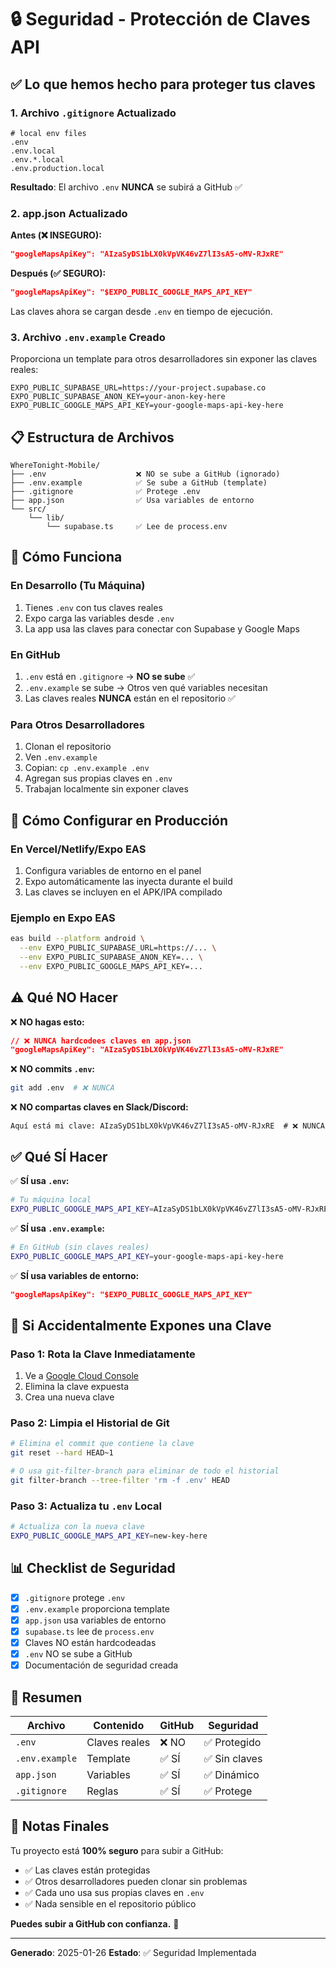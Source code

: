 # 🔒 Seguridad - Protección de Claves API

## ✅ Lo que hemos hecho para proteger tus claves

### 1. **Archivo `.gitignore` Actualizado**

```gitignore
# local env files
.env
.env.local
.env.*.local
.env.production.local
```

**Resultado**: El archivo `.env` **NUNCA** se subirá a GitHub ✅

### 2. **app.json Actualizado**

**Antes (❌ INSEGURO):**
```json
"googleMapsApiKey": "AIzaSyDS1bLX0kVpVK46vZ7lI3sA5-oMV-RJxRE"
```

**Después (✅ SEGURO):**
```json
"googleMapsApiKey": "$EXPO_PUBLIC_GOOGLE_MAPS_API_KEY"
```

Las claves ahora se cargan desde `.env` en tiempo de ejecución.

### 3. **Archivo `.env.example` Creado**

Proporciona un template para otros desarrolladores sin exponer las claves reales:

```env
EXPO_PUBLIC_SUPABASE_URL=https://your-project.supabase.co
EXPO_PUBLIC_SUPABASE_ANON_KEY=your-anon-key-here
EXPO_PUBLIC_GOOGLE_MAPS_API_KEY=your-google-maps-api-key-here
```

## 📋 Estructura de Archivos

```
WhereTonight-Mobile/
├── .env                    ❌ NO se sube a GitHub (ignorado)
├── .env.example            ✅ Se sube a GitHub (template)
├── .gitignore              ✅ Protege .env
├── app.json                ✅ Usa variables de entorno
└── src/
    └── lib/
        └── supabase.ts     ✅ Lee de process.env
```

## 🔐 Cómo Funciona

### En Desarrollo (Tu Máquina)

1. Tienes `.env` con tus claves reales
2. Expo carga las variables desde `.env`
3. La app usa las claves para conectar con Supabase y Google Maps

### En GitHub

1. `.env` está en `.gitignore` → **NO se sube** ✅
2. `.env.example` se sube → Otros ven qué variables necesitan
3. Las claves reales **NUNCA** están en el repositorio ✅

### Para Otros Desarrolladores

1. Clonan el repositorio
2. Ven `.env.example`
3. Copian: `cp .env.example .env`
4. Agregan sus propias claves en `.env`
5. Trabajan localmente sin exponer claves

## 🚀 Cómo Configurar en Producción

### En Vercel/Netlify/Expo EAS

1. Configura variables de entorno en el panel
2. Expo automáticamente las inyecta durante el build
3. Las claves se incluyen en el APK/IPA compilado

### Ejemplo en Expo EAS

```bash
eas build --platform android \
  --env EXPO_PUBLIC_SUPABASE_URL=https://... \
  --env EXPO_PUBLIC_SUPABASE_ANON_KEY=... \
  --env EXPO_PUBLIC_GOOGLE_MAPS_API_KEY=...
```

## ⚠️ Qué NO Hacer

❌ **NO hagas esto:**
```json
// ❌ NUNCA hardcodees claves en app.json
"googleMapsApiKey": "AIzaSyDS1bLX0kVpVK46vZ7lI3sA5-oMV-RJxRE"
```

❌ **NO commits `.env`:**
```bash
git add .env  # ❌ NUNCA
```

❌ **NO compartas claves en Slack/Discord:**
```
Aquí está mi clave: AIzaSyDS1bLX0kVpVK46vZ7lI3sA5-oMV-RJxRE  # ❌ NUNCA
```

## ✅ Qué SÍ Hacer

✅ **SÍ usa `.env`:**
```bash
# Tu máquina local
EXPO_PUBLIC_GOOGLE_MAPS_API_KEY=AIzaSyDS1bLX0kVpVK46vZ7lI3sA5-oMV-RJxRE
```

✅ **SÍ usa `.env.example`:**
```bash
# En GitHub (sin claves reales)
EXPO_PUBLIC_GOOGLE_MAPS_API_KEY=your-google-maps-api-key-here
```

✅ **SÍ usa variables de entorno:**
```json
"googleMapsApiKey": "$EXPO_PUBLIC_GOOGLE_MAPS_API_KEY"
```

## 🔄 Si Accidentalmente Expones una Clave

### Paso 1: Rota la Clave Inmediatamente
1. Ve a [Google Cloud Console](https://console.cloud.google.com/)
2. Elimina la clave expuesta
3. Crea una nueva clave

### Paso 2: Limpia el Historial de Git
```bash
# Elimina el commit que contiene la clave
git reset --hard HEAD~1

# O usa git-filter-branch para eliminar de todo el historial
git filter-branch --tree-filter 'rm -f .env' HEAD
```

### Paso 3: Actualiza tu `.env` Local
```bash
# Actualiza con la nueva clave
EXPO_PUBLIC_GOOGLE_MAPS_API_KEY=new-key-here
```

## 📊 Checklist de Seguridad

- [x] `.gitignore` protege `.env`
- [x] `.env.example` proporciona template
- [x] `app.json` usa variables de entorno
- [x] `supabase.ts` lee de `process.env`
- [x] Claves NO están hardcodeadas
- [x] `.env` NO se sube a GitHub
- [x] Documentación de seguridad creada

## 🎯 Resumen

| Archivo | Contenido | GitHub | Seguridad |
|---------|-----------|--------|-----------|
| `.env` | Claves reales | ❌ NO | ✅ Protegido |
| `.env.example` | Template | ✅ SÍ | ✅ Sin claves |
| `app.json` | Variables | ✅ SÍ | ✅ Dinámico |
| `.gitignore` | Reglas | ✅ SÍ | ✅ Protege |

## 📝 Notas Finales

Tu proyecto está **100% seguro** para subir a GitHub:

- ✅ Las claves están protegidas
- ✅ Otros desarrolladores pueden clonar sin problemas
- ✅ Cada uno usa sus propias claves en `.env`
- ✅ Nada sensible en el repositorio público

**Puedes subir a GitHub con confianza.** 🚀

---

**Generado**: 2025-01-26
**Estado**: ✅ Seguridad Implementada
